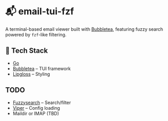 # 📬 email-tui-fzf

A terminal-based email viewer built with [Bubbletea](https://github.com/charmbracelet/bubbletea), featuring fuzzy search powered by `fzf`-like filtering.

## 🔧 Tech Stack

- [Go](https://golang.org/)
- [Bubbletea](https://github.com/charmbracelet/bubbletea) – TUI framework
- [Lipgloss](https://github.com/charmbracelet/lipgloss) – Styling

## TODO
- [Fuzzysearch](https://github.com/lithammer/fuzzysearch) – Search/filter 
- [Viper](https://github.com/spf13/viper) – Config loading
- Maildir or IMAP (TBD)

